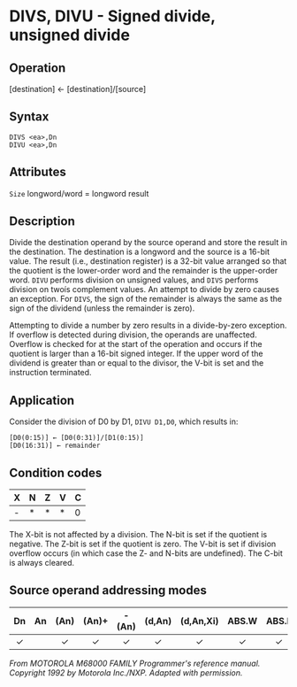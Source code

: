 # DIVS, DIVU - Signed divide, unsigned divide

## Operation
[destination] ← [destination]/[source]

## Syntax
```assembly
DIVS <ea>,Dn
DIVU <ea>,Dn
```

## Attributes
`Size` longword/word = longword result

## Description
Divide the destination operand by the source operand and store
the result in the destination. The destination is a longword and
the source is a 16-bit value. The result (i.e., destination register) is
a 32-bit value arranged so that the quotient is the lower-order
word and the remainder is the upper-order word. `DIVU` performs
division on unsigned values, and `DIVS` performs division on twoís
complement values. An attempt to divide by zero causes an
exception. For `DIVS`, the sign of the remainder is always the same
as the sign of the dividend (unless the remainder is zero).

Attempting to divide a number by zero results in a divide-by-zero
exception. If overflow is detected during division, the operands
are unaffected. Overflow is checked for at the start of the operation and occurs if the quotient is larger than a 16-bit signed integer. If the upper word of the dividend is greater than or equal to
the divisor, the V-bit is set and the instruction terminated.

## Application
Consider the division of D0 by D1, `DIVU D1,D0`, which results in:

```
[D0(0:15)] ← [D0(0:31)]/[D1(0:15)]
[D0(16:31)] ← remainder
```

## Condition codes
|X|N|Z|V|C|
|--|--|--|--|--|
|-|*|*|*|0|

The X-bit is not affected by a division. The N-bit is set if the
quotient is negative. The Z-bit is set if the quotient is zero. The V-bit is set if division overflow occurs (in which case the Z- and N-bits are undefined). The C-bit is always cleared.

## Source operand addressing modes
|Dn|An|(An)|(An)+|-(An)|(d,An)|(d,An,Xi)|ABS.W|ABS.L|(d,PC)|(d,PC,Xn)|imm|
|:-:|:-:|:-:|:-:|:-:|:-:|:-:|:-:|:-:|:-:|:-:|:-:|
|✓||✓|✓|✓|✓|✓|✓|✓|✓|✓|✓|

*From MOTOROLA M68000 FAMILY Programmer's reference manual. Copyright 1992 by Motorola Inc./NXP. Adapted with permission.*